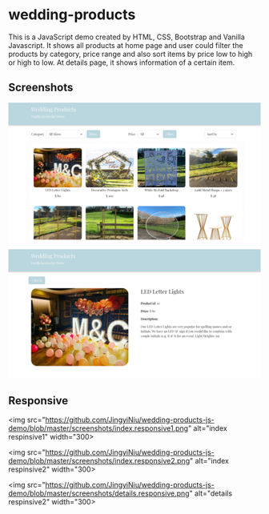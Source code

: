 # wedding-products
This is a JavaScript demo created by HTML, CSS, Bootstrap and Vanilla Javascript. It shows all products at home page and user could filter the products by category, price range and also sort items by price low to high or high to low. At details page, it shows information of a certain item.

## Screenshots
<img src="https://github.com/JingyiNiu/wedding-products-js-demo/blob/master/screenshots/index.png" alt="index">

<img src="https://github.com/JingyiNiu/wedding-products-js-demo/blob/master/screenshots/details.png" alt="details">

## Responsive
<img src="https://github.com/JingyiNiu/wedding-products-js-demo/blob/master/screenshots/index.responsive1.png" alt="index respinsive1" width="300>

<img src="https://github.com/JingyiNiu/wedding-products-js-demo/blob/master/screenshots/index.responsive2.png" alt="index respinsive2" width="300>

<img src="https://github.com/JingyiNiu/wedding-products-js-demo/blob/master/screenshots/details.responsive.png" alt="details respinsive2" width="300>
